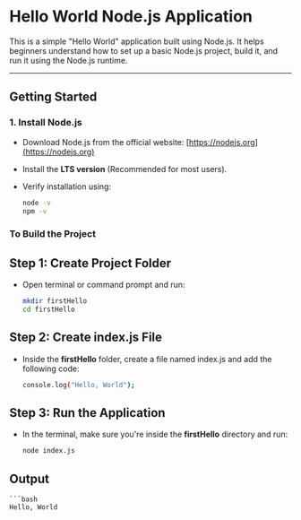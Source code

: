 # Hello World Node.js Application

This is a simple "Hello World" application built using Node.js. It helps beginners understand how to set up a basic Node.js project, build it, and run it using the Node.js runtime.

---

## Getting Started

### 1. Install Node.js

- Download Node.js from the official website: [https://nodejs.org](https://nodejs.org)
- Install the **LTS version** (Recommended for most users).
- Verify installation using:

  ```bash
  node -v
  npm -v


### To Build the Project

## Step 1: Create Project Folder
- Open terminal or command prompt and run:

    ```bash
    mkdir firstHello
    cd firstHello

## Step 2: Create index.js File
- Inside the **firstHello** folder, create a file named index.js and add the following code:

    ```bash
    console.log("Hello, World");

## Step 3: Run the Application
- In the terminal, make sure you're inside the **firstHello** directory and run:
    ```bash
    node index.js
    
## Output
    ```bash
    Hello, World